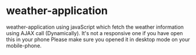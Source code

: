 # weather-application 
weather-application using javaScript which fetch the weather information using AJAX call (Dynamically).
It's not a responsive one if you have open this in your phone Please make sure you opened it in desktop mode on your mobile-phone. 
